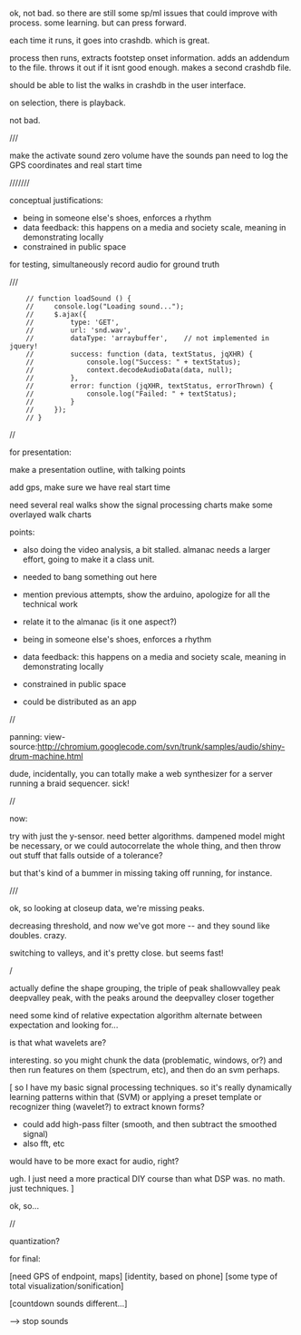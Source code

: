 
ok, not bad. so there are still some sp/ml issues that could improve with process. some learning. but can press forward.

each time it runs, it goes into crashdb. which is great.

process then runs, extracts footstep onset information. adds an addendum to the file. throws it out if it isnt good enough. makes a second crashdb file.

should be able to list the walks in crashdb in the user interface.

on selection, there is playback.

not bad.

///

make the activate sound zero volume
have the sounds pan
need to log the GPS coordinates and real start time




///////

conceptual justifications:

- being in someone else's shoes, enforces a rhythm
- data feedback: this happens on a media and society scale, meaning in demonstrating locally
- constrained in public space


for testing, simultaneously record audio for ground truth





///

        // function loadSound () {
        //     console.log("Loading sound...");
        //     $.ajax({
        //         type: 'GET',
        //         url: 'snd.wav', 
        //         dataType: 'arraybuffer',    // not implemented in jquery!
        //         success: function (data, textStatus, jqXHR) {
        //             console.log("Success: " + textStatus);
        //             context.decodeAudioData(data, null);
        //         },
        //         error: function (jqXHR, textStatus, errorThrown) {
        //             console.log("Failed: " + textStatus);
        //         }
        //     });
        // }




//

for presentation:

make a presentation outline, with talking points

add gps, make sure we have real start time

need several real walks
show the signal processing charts
make some overlayed walk charts

points:
- also doing the video analysis, a bit stalled. almanac needs a larger effort, going to make it a class unit.
- needed to bang something out here

- mention previous attempts, show the arduino, apologize for all the technical work
- relate it to the almanac (is it one aspect?)

- being in someone else's shoes, enforces a rhythm

- data feedback: this happens on a media and society scale, meaning in demonstrating locally
- constrained in public space
- could be distributed as an app


//


panning: view-source:http://chromium.googlecode.com/svn/trunk/samples/audio/shiny-drum-machine.html


dude, incidentally, you can totally make a web synthesizer for a server running a braid sequencer. sick!



//


now:

try with just the y-sensor. need better algorithms. dampened model might be necessary, or we could autocorrelate the whole thing, and then throw out stuff that falls outside of a tolerance?

but that's kind of a bummer in missing taking off running, for instance.

///


ok, so looking at closeup data, we're missing peaks.

decreasing threshold, and now we've got more -- and they sound like doubles. crazy.

switching to valleys, and it's pretty close. but seems fast!

/

actually define the shape grouping, the triple of peak shallowvalley peak deepvalley peak, with the peaks around the deepvalley closer together

need some kind of relative expectation algorithm
alternate between expectation and looking for...

is that what wavelets are?

interesting. so you might chunk the data (problematic, windows, or?) and then run features on them (spectrum, etc), and then do an svm perhaps.

[
so I have my basic signal processing techniques. so it's really dynamically learning patterns within that (SVM) or applying a preset template or recognizer thing (wavelet?) to extract known forms?

- could add high-pass filter (smooth, and then subtract the smoothed signal)
- also fft, etc

would have to be more exact for audio, right?

ugh. I just need a more practical DIY course than what DSP was. no math. just techniques.
]

ok, so...

//

quantization?


for final:

[need GPS of endpoint, maps]
[identity, based on phone]
[some type of total visualization/sonification]

[countdown sounds different...]


--> stop sounds

